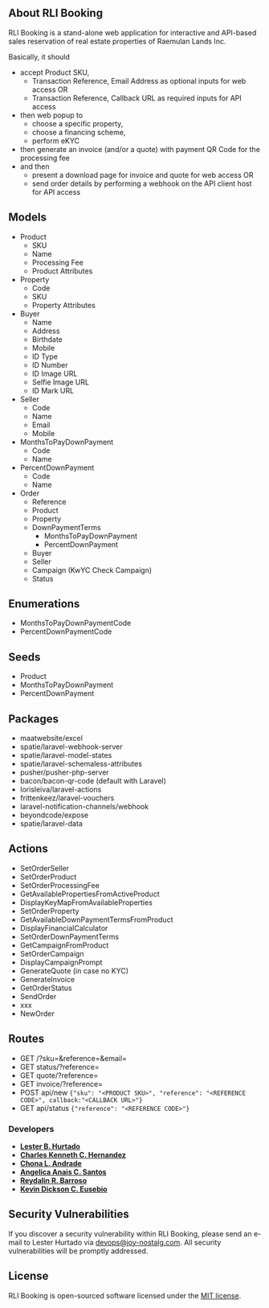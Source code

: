 ## About RLI Booking

RLI Booking is a stand-alone web application for interactive and API-based sales reservation of real estate properties of Raemulan Lands Inc.

Basically, it should 
- accept Product SKU,
  - Transaction Reference, Email Address as optional inputs for web access OR
  - Transaction Reference, Callback URL as required inputs for API access
- then web popup to 
  - choose a specific property,
  - choose a financing scheme,
  - perform eKYC
- then generate an invoice (and/or a quote) with payment QR Code for the processing fee
- and then
  - present a download page for invoice and quote for web access OR
  - send order details by performing a webhook on the API client host for API access
## Models
- Product
  - SKU
  - Name
  - Processing Fee
  - Product Attributes
- Property
  - Code
  - SKU
  - Property Attributes
- Buyer
  - Name
  - Address
  - Birthdate
  - Mobile
  - ID Type
  - ID Number
  - ID Image URL
  - Selfie Image URL
  - ID Mark URL
- Seller
  - Code
  - Name
  - Email
  - Mobile
- MonthsToPayDownPayment
  - Code
  - Name
- PercentDownPayment
  - Code
  - Name
- Order
  - Reference
  - Product
  - Property
  - DownPaymentTerms
    - MonthsToPayDownPayment
    - PercentDownPayment
  - Buyer
  - Seller
  - Campaign (KwYC Check Campaign)
  - Status
## Enumerations
- MonthsToPayDownPaymentCode
- PercentDownPaymentCode
## Seeds
- Product
- MonthsToPayDownPayment
- PercentDownPayment
## Packages
- maatwebsite/excel
- spatie/laravel-webhook-server
- spatie/laravel-model-states
- spatie/laravel-schemaless-attributes
- pusher/pusher-php-server
- bacon/bacon-qr-code (default with Laravel)
- lorisleiva/laravel-actions
- frittenkeez/laravel-vouchers
- laravel-notification-channels/webhook
- beyondcode/expose
- spatie/laravel-data
## Actions
- SetOrderSeller
- SetOrderProduct
- SetOrderProcessingFee
- GetAvailablePropertiesFromActiveProduct
- DisplayKeyMapFromAvailableProperties
- SetOrderProperty
- GetAvailableDownPaymentTermsFromProduct
- DisplayFinancialCalculator
- SetOrderDownPaymentTerms
- GetCampaignFromProduct
- SetOrderCampaign
- DisplayCampaignPrompt
- GenerateQuote (in case no KYC)
- GenerateInvoice
- GetOrderStatus
- SendOrder
- xxx
- NewOrder
## Routes
- GET /?sku=<SKU>&reference=<REFERENCE>&email=<EMAIL>
- GET status/?reference=<REFERENCE>
- GET quote/?reference=<REFERENCE>
- GET invoice/?reference=<REFERENCE>
- POST api/new `{"sku": "<PRODUCT SKU>", "reference": "<REFERENCE CODE>", callback:"<CALLBACK URL>"}`
- GET api/status `{"reference": "<REFERENCE CODE>"}`
### Developers
- **[Lester B. Hurtado](mailto:devops@joy-nostalg.com)**
- **[Charles Kenneth C. Hernandez](mailto:cchernandez@joy-nostalg.com)**
- **[Chona L. Andrade](mailto:clandrade@joy-nostalg.com)**
- **[Angelica Anais C. Santos](mailto:aacsantos@joy-nostalg.com)**
- **[Reydalin R. Barroso](mailto:rrbarroso@joy-nostalg.com)**
- **[Kevin Dickson C. Eusebio](mailto:kceusebio@joy-nostalg.com)**

## Security Vulnerabilities

If you discover a security vulnerability within RLI Booking, please send an e-mail to Lester Hurtado via [devops@joy-nostalg.com](mailto:devops@joy-nostalg.com). All security vulnerabilities will be promptly addressed.

## License

RLI Booking is open-sourced software licensed under the [MIT license](https://opensource.org/licenses/MIT).
